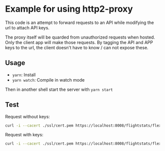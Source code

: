 # Example for using http2-proxy

This code is an attempt to forward requests to an API while modifying the url to attach API keys.

The proxy itself will be quarded from unauthorized requests when hosted. Only the client app will make those requests. By tagging the API and APP keys to the url, the client doesn't have to know / can not expose these.

## Usage

* `yarn`: Install
* `yarn watch`: Compile in watch mode

Then in another shell start the server with `yarn start`

## Test

Request without keys:

```sh
curl -i --cacert ./ssl/cert.pem https://localhost:8008/flightstats/flex/airports/rest/v1/json/all
```

Request with keys:

```sh
curl -i --cacert ./ssl/cert.pem https://localhost:8008/flightstats/flex/airports/rest/v1/json/all\?appId\=1234\&appKey\=1234
```
